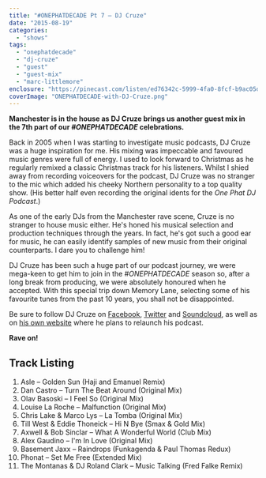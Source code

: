 ```yaml
---
title: "#ONEPHATDECADE Pt 7 – DJ Cruze"
date: "2015-08-19"
categories: 
  - "shows"
tags: 
  - "onephatdecade"
  - "dj-cruze"
  - "guest"
  - "guest-mix"
  - "marc-littlemore"
enclosure: "https://pinecast.com/listen/ed76342c-5999-4fa0-8fcf-b9ac05dbc5aa.mp3 92625187 audio/mpeg "
coverImage: "ONEPHATDECADE-with-DJ-Cruze.png"
---
```


**Manchester is in the house as DJ Cruze brings us another guest mix in the 7th part of our _#ONEPHATDECADE_ celebrations.**

Back in 2005 when I was starting to investigate music podcasts, DJ Cruze was a huge inspiration for me. His mixing was impeccable and favoured music genres were full of energy. I used to look forward to Christmas as he regularly remixed a classic Christmas track for his listeners. Whilst I shied away from recording voiceovers for the podcast, DJ Cruze was no stranger to the mic which added his cheeky Northern personality to a top quality show. (His better half even recording the original idents for the _One Phat DJ Podcast_.)

As one of the early DJs from the Manchester rave scene, Cruze is no stranger to house music either. He's honed his musical selection and production techniques through the years. In fact, he's got such a good ear for music, he can easily identify samples of new music from their original counterparts. I dare you to challenge him!

DJ Cruze has been such a huge part of our podcast journey, we were mega-keen to get him to join in the _#ONEPHATDECADE_ season so, after a long break from producing, we were absolutely honoured when he accepted. With this special trip down Memory Lane, selecting some of his favourite tunes from the past 10 years, you shall not be disappointed.

Be sure to follow DJ Cruze on [Facebook](https://www.facebook.com/housedjcruze), [Twitter](https://twitter.com/djcruze) and [Soundcloud](https://soundcloud.com/dj-cruze), as well as on [his own website](https://www.djcruze.co.uk/) where he plans to relaunch his podcast.

**Rave on!**

## Track Listing

1. Asle – Golden Sun (Haji and Emanuel Remix)
2. Dan Castro – Turn The Beat Around (Original Mix)
3. Olav Basoski – I Feel So (Original Mix)
4. Louise La Roche – Malfunction (Original Mix)
5. Chris Lake & Marco Lys – La Tomba (Original Mix)
6. Till West & Eddie Thoneick – Hi N Bye (Smax & Gold Mix)
7. Axwell & Bob Sinclar – What A Wonderful World (Club Mix)
8. Alex Gaudino – I'm In Love (Original Mix)
9. Basement Jaxx – Raindrops (Funkagenda & Paul Thomas Redux)
10. Phonat – Set Me Free (Extended Mix)
11. The Montanas & DJ Roland Clark – Music Talking (Fred Falke Remix)
